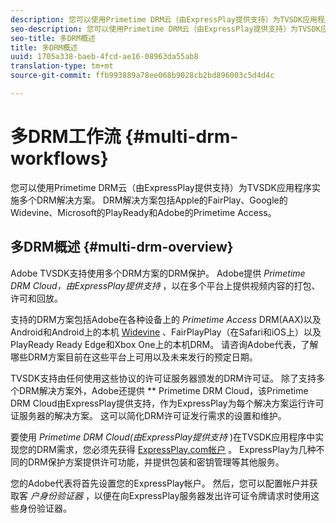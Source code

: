 ```yaml
---
description: 您可以使用Primetime DRM云（由ExpressPlay提供支持）为TVSDK应用程序实施多个DRM解决方案。 DRM解决方案包括Apple的FairPlay、Google的Widevine、Microsoft的PlayReady和Adobe的Primetime Access。
seo-description: 您可以使用Primetime DRM云（由ExpressPlay提供支持）为TVSDK应用程序实施多个DRM解决方案。 DRM解决方案包括Apple的FairPlay、Google的Widevine、Microsoft的PlayReady和Adobe的Primetime Access。
seo-title: 多DRM概述
title: 多DRM概述
uuid: 1705a338-baeb-4fcd-ae16-08963da55ab8
translation-type: tm+mt
source-git-commit: ffb993889a78ee068b9028cb2bd896003c5d4d4c

---
```



# 多DRM工作流 {#multi-drm-workflows}

您可以使用Primetime DRM云（由ExpressPlay提供支持）为TVSDK应用程序实施多个DRM解决方案。 DRM解决方案包括Apple的FairPlay、Google的Widevine、Microsoft的PlayReady和Adobe的Primetime Access。

## 多DRM概述 {#multi-drm-overview}

Adobe TVSDK支持使用多个DRM方案的DRM保护。 Adobe提供 *Primetime DRM Cloud，由ExpressPlay提供支持* ，以在多个平台上提供视频内容的打包、许可和回放。

支持的DRM方案包括Adobe在各种设备上的 *Primetime Access* DRM(AAX)以及Android和Android上的本机 [Widevine](https://www.widevine.com) 、FairPlayPlay（在Safari和iOS上）以及 [](https://developer.apple.com/streaming/fps/)[](https://www.microsoft.com/playready/) PlayReady Ready Edge和Xbox One上的本机DRM。 请咨询Adobe代表，了解哪些DRM方案目前在这些平台上可用以及未来发行的预定日期。

TVSDK支持由任何使用这些协议的许可证服务器颁发的DRM许可证。 除了支持多个DRM解决方案外，Adobe还提供 ** Primetime DRM Cloud，该Primetime DRM Cloud由ExpressPlay提供支持，作为ExpressPlay为每个解决方案运行许可证服务器的解决方案。 这可以简化DRM许可证发行需求的设置和维护。

要使用 *Primetime DRM Cloud(由ExpressPlay提供支持* )在TVSDK应用程序中实现您的DRM需求，您必须先获得 [ExpressPlay.com帐户](https://www.expressplay.com) 。 ExpressPlay为几种不同的DRM保护方案提供许可功能，并提供包装和密钥管理等其他服务。

您的Adobe代表将首先设置您的ExpressPlay帐户。 然后，您可以配置帐户并获取客 *户身份验证器* ，以便在向ExpressPlay服务器发出许可证令牌请求时使用这些身份验证器。